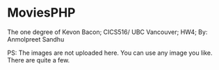 # MoviesPHP

The one degree of Kevon Bacon; 
CICS516/ UBC Vancouver; 
HW4; 
By: Anmolpreet Sandhu

PS: The images are not uploaded here. You can use any image you like. There are quite a few.
